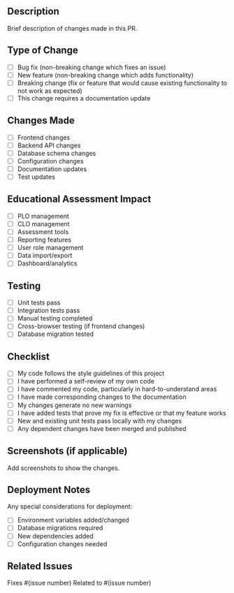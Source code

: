 ## Description
Brief description of changes made in this PR.

## Type of Change
- [ ] Bug fix (non-breaking change which fixes an issue)
- [ ] New feature (non-breaking change which adds functionality)
- [ ] Breaking change (fix or feature that would cause existing functionality to not work as expected)
- [ ] This change requires a documentation update

## Changes Made
- [ ] Frontend changes
- [ ] Backend API changes
- [ ] Database schema changes
- [ ] Configuration changes
- [ ] Documentation updates
- [ ] Test updates

## Educational Assessment Impact
- [ ] PLO management
- [ ] CLO management  
- [ ] Assessment tools
- [ ] Reporting features
- [ ] User role management
- [ ] Data import/export
- [ ] Dashboard/analytics

## Testing
- [ ] Unit tests pass
- [ ] Integration tests pass
- [ ] Manual testing completed
- [ ] Cross-browser testing (if frontend changes)
- [ ] Database migration tested

## Checklist
- [ ] My code follows the style guidelines of this project
- [ ] I have performed a self-review of my own code
- [ ] I have commented my code, particularly in hard-to-understand areas
- [ ] I have made corresponding changes to the documentation
- [ ] My changes generate no new warnings
- [ ] I have added tests that prove my fix is effective or that my feature works
- [ ] New and existing unit tests pass locally with my changes
- [ ] Any dependent changes have been merged and published

## Screenshots (if applicable)
Add screenshots to show the changes.

## Deployment Notes
Any special considerations for deployment:
- [ ] Environment variables added/changed
- [ ] Database migrations required
- [ ] New dependencies added
- [ ] Configuration changes needed

## Related Issues
Fixes #(issue number)
Related to #(issue number)
